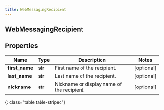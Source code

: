 ```yaml
---
title: WebMessagingRecipient
---
```

## WebMessagingRecipient

## Properties

|Name | Type | Description | Notes|
|------------ | ------------- | ------------- | -------------|
| **first_name** | **str** | First name of the recipient. | [optional] |
| **last_name** | **str** | Last name of the recipient. | [optional] |
| **nickname** | **str** | Nickname or display name of the recipient. | [optional] |
{: class="table table-striped"}


